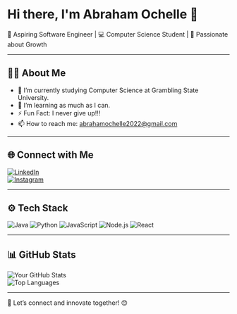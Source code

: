 # Hi there, I'm Abraham Ochelle 👋

🌟 Aspiring Software Engineer | 💻 Computer Science Student | 🚀 Passionate about Growth  

---

## 👩‍💻 About Me

- 🔭 I’m currently studying Computer Science at Grambling State University.
- 🌱 I’m learning as much as I can.
- ⚡ Fun Fact: I never give up!!!
- 📫 How to reach me: abrahamochelle2022@gmail.com

---

## 🌐 Connect with Me  

[![LinkedIn](https://img.shields.io/badge/-LinkedIn-blue?style=flat-square&logo=LinkedIn&logoColor=white&link=https://linkedin.com/in/abraham-ochelle)](www.linkedin.com/in/abraham-ochelle)  
[![Instagram](https://img.shields.io/badge/-Instagram-E4405F?style=flat-square&logo=Instagram&logoColor=white&link=https://instagram.com/aybee_101)](https://www.instagram.com/aybee_101/)  

---

## ⚙️ Tech Stack

![Java](https://img.shields.io/badge/Java-%23ED8B00.svg?style=for-the-badge&logo=java&logoColor=white)
![Python](https://img.shields.io/badge/Python-%2314354C.svg?style=for-the-badge&logo=python&logoColor=white)
![JavaScript](https://img.shields.io/badge/JavaScript-%23F7DF1E.svg?style=for-the-badge&logo=javascript&logoColor=black)
![Node.js](https://img.shields.io/badge/Node.js-339933?style=for-the-badge&logo=nodedotjs&logoColor=white)
![React](https://img.shields.io/badge/React-%2361DAFB.svg?style=for-the-badge&logo=react&logoColor=black)

---

## 📊 GitHub Stats  

![Your GitHub Stats](https://github-readme-stats.vercel.app/api?username=Ochelle-Abraham&show_icons=true&theme=radical)  
![Top Languages](https://github-readme-stats.vercel.app/api/top-langs/?username=Ochelle-Abraham&layout=compact&theme=radical)

---


💬 Let’s connect and innovate together! 😊

